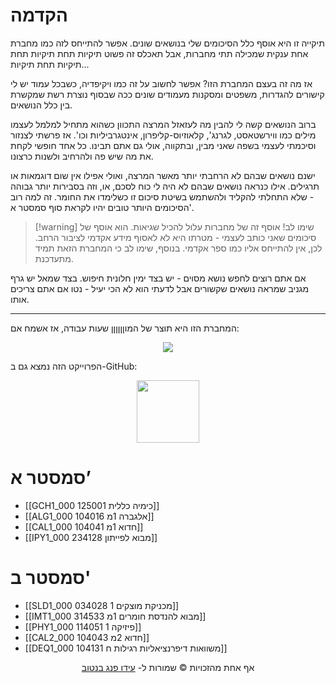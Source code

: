 

# הקדמה
תיקייה זו היא אוסף כלל הסיכומים שלי בנושאים שונים. אפשר להתייחס לזה כמו מחברת אחת ענקית שמכילה תתי מחברות, אבל תאכלס זה פשוט תיקיות תחת תיקיות תחת תיקיות תחת תיקיות...

אז מה זה בעצם המחברת הזו? אפשר לחשוב על זה כמו ויקיפדיה, כשבכל עמוד יש לי קישורים להגדרות, משפטים ומסקנות מעמודים שונים ככה שבסוף נוצרת רשת שמקשרת בין כלל הנושאים.

ברוב הנושאים קשה לי להבין מה לעזאזל המרצה התכוון כשהוא מתחיל למלמל לעצמו מילים כמו ווירשטאסט, לגרנג', קלאוזיוס-קליפרון, אינטגרביליות וכו'. אז פרשתי לצנזור וסיכמתי לעצמי בשפה שאני מבין, ובתקווה, אולי גם אתם תבינו.
כל אחד חופשי לקחת את מה שיש פה ולהרחיב ולשנות כרצונו.

ישנם נושאים שבהם לא הרחבתי יותר מאשר המרצה, ואולי אפילו אין שום דוגמאות או תרגילים. אילו כנראה נושאים שבהם לא היה לי כוח לסכם, או, וזה בסבירות יותר גבוהה - שלא התחלתי להקליד ולהשתמש בשיטת סיכום זו כשלימדו את החומר. זה למה רוב הסיכומים היותר טובים יהיו לקראת סוף סמסטר א'.

>[!warning] שימו לב!
אוסף זה של מחברות עלול להכיל שגיאות. הוא אוסף של סיכומים שאני כותב לעצמי - מטרתו היא לא לאסוף מידע אקדמי לציבור הרחב. לכן, אין להתייחס אליו כמו ספר אקדמי.
בנוסף, שימו לב כי המחברת הזאת תמיד מתעדכנת.

אם אתם רוצים לחפש נושא מסוים - יש בצד ימין חלונית חיפוש. בצד שמאל יש גרף מגניב שמראה נושאים שקשורים אבל לדעתי הוא לא הכי יעיל - נטו אם אתם צריכים אותו.

---

המחברת הזו היא תוצר של המוןןןןןן שעות עבודה, אז אשמח אם:

<p align="center">
<a href="https://r.mtdv.me/QkTxDZCZoi" target="_blank" rel="noopener noreferrer">
<img src="https://www.buymeacoffee.com/assets/img/guidelines/download-assets-sm-1.svg">
</a>
</p>

הפרוייקט הזה נמצא גם ב-GitHub:

<p align="center">
<a href="https://github.com/NuclearGandhi/technion_second_brain" target="_blank" rel="noopener noreferrer">
<img width=100 src="https://github.githubassets.com/images/modules/site/icons/footer/github-mark.svg">
</a>
</p>

# סמסטר א’
- [[GCH1_000 125001 כימיה כללית]]
- [[ALG1_000 104016 אלגברה 1מ]]
- [[CAL1_000 104041 חדוא 1מ]]
- [[IPY1_000 234128 מבוא לפייתון]]

# סמסטר ב'
- [[SLD1_000 034028 מכניקת מוצקים 1]]
- [[IMT1_000 314533 מבוא להנדסת חומרים 1מ]]
- [[PHY1_000 114051 פיזיקה 1]]
- [[CAL2_000 104043 חדוא 2מ]]
- [[DEQ1_000 104131 משוואות דיפרנציאליות רגילות ח]]
$$$$
<p align="center">
אף אחת מהזכויות © שמורות ל-
<a href="https://github.com/NuclearGandhi">עידו פנג בנטוב</a>
</p>